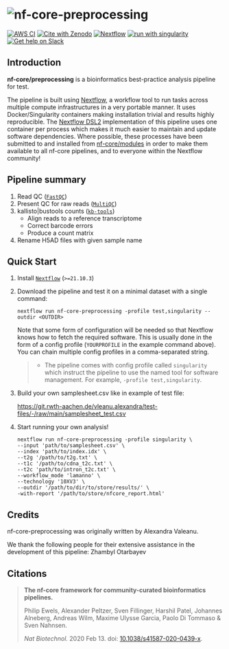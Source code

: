 # ![nf-core-preprocessing](docs/images/nf-core/preprocessing_logo_dark.png#gh-dark-mode-only)

[![AWS CI](https://img.shields.io/badge/CI%20tests-full%20size-FF9900?labelColor=000000&logo=Amazon%20AWS)](https://nf-co.re/preprocessing/results) [![Cite with Zenodo](http://img.shields.io/badge/DOI-10.5281/zenodo.XXXXXXX-1073c8?labelColor=000000)](https://doi.org/10.5281/zenodo.XXXXXXX) [![Nextflow](https://img.shields.io/badge/nextflow%20DSL2-%E2%89%A521.10.3-23aa62.svg?labelColor=000000)](https://www.nextflow.io/) [![run with singularity](https://img.shields.io/badge/run%20with-singularity-1d355c.svg?labelColor=000000)](https://sylabs.io/docs/) [![Get help on Slack](http://img.shields.io/badge/slack-nf--core%20%23preprocessing-4A154B?labelColor=000000&logo=slack)](https://nfcore.slack.com/channels/preprocessing)

## Introduction

<!-- TODO nf-core: Write a 1-2 sentence summary of what data the pipeline is for and what it does -->

**nf-core/preprocessing** is a bioinformatics best-practice analysis pipeline for test.

The pipeline is built using [Nextflow](https://www.nextflow.io), a workflow tool to run tasks across multiple compute infrastructures in a very portable manner. It uses Docker/Singularity containers making installation trivial and results highly reproducible. The [Nextflow DSL2](https://www.nextflow.io/docs/latest/dsl2.html) implementation of this pipeline uses one container per process which makes it much easier to maintain and update software dependencies. Where possible, these processes have been submitted to and installed from [nf-core/modules](https://github.com/nf-core/modules) in order to make them available to all nf-core pipelines, and to everyone within the Nextflow community!

<!-- TODO nf-core: Add full-sized test dataset and amend the paragraph below if applicable -->


## Pipeline summary

<!-- TODO nf-core: Fill in short bullet-pointed list of the default steps in the pipeline -->

1. Read QC ([`FastQC`](https://www.bioinformatics.babraham.ac.uk/projects/fastqc/))
2. Present QC for raw reads ([`MultiQC`](http://multiqc.info/))
3. kallisto|bustools counts ([`kb-tools`](https://www.kallistobus.tools/kb_usage/kb_count/))
    - Align reads to a reference transcriptome
    - Correct barcode errors
    - Produce a count matrix 
4. Rename H5AD files with given sample name

## Quick Start

1. Install [`Nextflow`](https://www.nextflow.io/docs/latest/getstarted.html#installation) (`>=21.10.3`)

2. Download the pipeline and test it on a minimal dataset with a single command:

   ```console
   nextflow run nf-core-preprocessing -profile test,singularity --outdir <OUTDIR>
   ```

   Note that some form of configuration will be needed so that Nextflow knows how to fetch the required software. This is usually done in the form of a config profile (`YOURPROFILE` in the example command above). You can chain multiple config profiles in a comma-separated string.

   > - The pipeline comes with config profile called `singularity` which instruct the pipeline to use the named tool for software management. For example, `-profile test,singularity`.

3. Build your own samplesheet.csv like in example of test file:

   https://git.rwth-aachen.de/vleanu.alexandra/test-files/-/raw/main/samplesheet_test.csv

4. Start running your own analysis!

   <!-- TODO nf-core: Update the example "typical command" below used to run the pipeline -->

   ```console
   nextflow run nf-core-preprocessing -profile singularity \
   --input 'path/to/samplesheet.csv' \
   --index 'path/to/index.idx' \
   --t2g '/path/to/t2g.txt' \
   --t1c '/path/to/cdna_t2c.txt' \
   --t2c 'path/to/intron_t2c.txt' \
   --workflow_mode 'lamanno' \
   --technology '10XV3' \
   --outdir '/path/to/dir/to/store/results/' \
   -with-report '/path/to/store/nfcore_report.html' 
   ```

## Credits

nf-core-preprocessing was originally written by Alexandra Valeanu.

We thank the following people for their extensive assistance in the development of this pipeline: Zhambyl Otarbayev

<!-- TODO nf-core: If applicable, make list of people who have also contributed -->

## Citations

<!-- TODO nf-core: Add citation for pipeline after first release. Uncomment lines below and update Zenodo doi and badge at the top of this file. -->
<!-- If you use  nf-core/preprocessing for your analysis, please cite it using the following doi: [10.5281/zenodo.XXXXXX](https://doi.org/10.5281/zenodo.XXXXXX) -->

<!-- TODO nf-core: Add bibliography of tools and data used in your pipeline -->


> **The nf-core framework for community-curated bioinformatics pipelines.**
>
> Philip Ewels, Alexander Peltzer, Sven Fillinger, Harshil Patel, Johannes Alneberg, Andreas Wilm, Maxime Ulysse Garcia, Paolo Di Tommaso & Sven Nahnsen.
>
> _Nat Biotechnol._ 2020 Feb 13. doi: [10.1038/s41587-020-0439-x](https://dx.doi.org/10.1038/s41587-020-0439-x).
